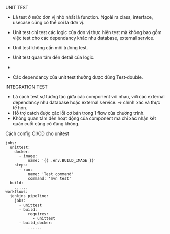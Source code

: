 UNIT TEST

* Là test ở mức đơn vị nhỏ nhất là function. Ngoài ra class, interface, usecase cũng có thể coi là đơn vị.

* Unit test chỉ test các logic của đơn vị thực hiện test mà không bao gồm việc test cho các dependancy khác như database, external service.

* Unit test không cần môi trường test.
* Unit test quan tâm đến detail của logic.
* 
* Các dependancy của unit test thường được dùng Test-double.

INTEGRATION TEST

* Là cách test sự tương tác giữa các component với nhau, với các external dependancy như database hoặc external service.
=> chính xác và thực tế hơn.
* Hỗ trợ catch được các lỗi cơ bản trong 1 flow của chương trình.
* Không quan tâm đến hoạt động của component mà chỉ xác nhận kết quản cuối cùng có đúng không.


Cách config CI/CD cho unitest

```
jobs:
  unittest:
    docker:
      - image:
          name: '{{ .env.BUILD_IMAGE }}'
    steps:
      - run:
          name: 'Test command'
          command: 'mvn test'
  build:
    ......
workflows:
  jenkins_pipeline:
    jobs:
      - unittest
      - build:
          requires:
            - unittest
      - build_docker:
          ......        
```  
  